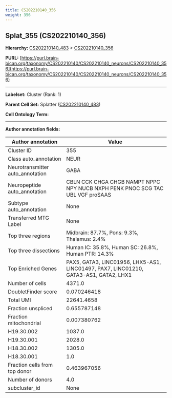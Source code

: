 ```yaml
---
title: CS202210140_356
weight: 356
---
```

## Splat_355 (CS202210140_356)
<b>Hierarchy: </b>
[CS202210140_483](../CS202210140_483) >
[CS202210140_356](../CS202210140_356)

**PURL:** [https://purl.brain-bican.org/taxonomy/CS202210140/CS202210140_neurons/CS202210140_356](https://purl.brain-bican.org/taxonomy/CS202210140/CS202210140_neurons/CS202210140_356)

---


**Labelset:** Cluster (Rank: 1)

**Parent Cell Set:** Splatter ([CS202210140_483](../CS202210140_483))



**Cell Ontology Term:** 

[MARKER GENES.]: #


---

[TRANSFERRED ANNOTATIONS.]: #


[AUTHOR ANNOTATION FIELDS.]: #


**Author annotation fields:**

| Author annotation | Value |
|-------------------|-------|
|Cluster ID|355|
|Class auto_annotation|NEUR|
|Neurotransmitter auto_annotation|GABA|
|Neuropeptide auto_annotation|CBLN CCK CHGA CHGB NAMPT NPPC NPY NUCB NXPH PENK PNOC SCG TAC UBL VGF proSAAS|
|Subtype auto_annotation|None|
|Transferred MTG Label|None|
|Top three regions|Midbrain: 87.7%, Pons: 9.3%, Thalamus: 2.4%|
|Top three dissections|Human IC: 35.8%, Human SC: 26.8%, Human PTR: 14.3%|
|Top Enriched Genes|PAX5, GATA3, LINC01956, LHX5-AS1, LINC01497, PAX7, LINC01210, GATA3-AS1, GATA2, LHX1|
|Number of cells|4371.0|
|DoubletFinder score|0.070246418|
|Total UMI|22641.4658|
|Fraction unspliced|0.655787148|
|Fraction mitochondrial|0.007380762|
|H19.30.002|1037.0|
|H19.30.001|2028.0|
|H18.30.002|1305.0|
|H18.30.001|1.0|
|Fraction cells from top donor|0.463967056|
|Number of donors|4.0|
|subcluster_id|None|
